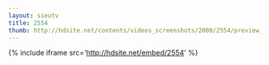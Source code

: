 ```yaml
---
layout: sieutv
title: 2554
thumb: http://hdsite.net/contents/videos_screenshots/2000/2554/preview_360p.mp4.jpg
---
```

{% include iframe src='http://hdsite.net/embed/2554' %}
 

